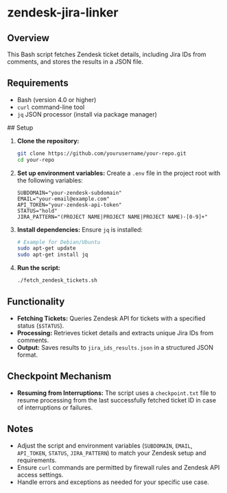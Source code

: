 # zendesk-jira-linker

## Overview

This Bash script fetches Zendesk ticket details, including Jira IDs from comments, and stores the results in a JSON file.

## Requirements

- Bash (version 4.0 or higher)
- `curl` command-line tool
- `jq` JSON processor (install via package manager)

\#\# Setup

1. **Clone the repository:**
   ```bash
   git clone https://github.com/yourusername/your-repo.git
   cd your-repo
   ```

2. **Set up environment variables:**
   Create a `.env` file in the project root with the following variables:
   ```plaintext
   SUBDOMAIN="your-zendesk-subdomain"
   EMAIL="your-email@example.com"
   API_TOKEN="your-zendesk-api-token"
   STATUS="hold"
   JIRA_PATTERN="(PROJECT NAME|PROJECT NAME|PROJECT NAME)-[0-9]+"
   ```

3. **Install dependencies:**
   Ensure `jq` is installed:
   ```bash
   # Example for Debian/Ubuntu
   sudo apt-get update
   sudo apt-get install jq
   ```

4. **Run the script:**
   ```bash
   ./fetch_zendesk_tickets.sh
   ```

## Functionality

- **Fetching Tickets:** Queries Zendesk API for tickets with a specified status (`$STATUS`).
- **Processing:** Retrieves ticket details and extracts unique Jira IDs from comments.
- **Output:** Saves results to `jira_ids_results.json` in a structured JSON format.

## Checkpoint Mechanism

- **Resuming from Interruptions:** The script uses a `checkpoint.txt` file to resume processing from the last successfully fetched ticket ID in case of interruptions or failures.

## Notes

- Adjust the script and environment variables (`SUBDOMAIN`, `EMAIL`, `API_TOKEN`, `STATUS`, `JIRA_PATTERN`) to match your Zendesk setup and requirements.
- Ensure `curl` commands are permitted by firewall rules and Zendesk API access settings.
- Handle errors and exceptions as needed for your specific use case.
